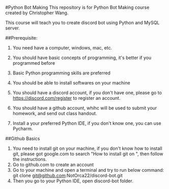 #Python Bot Making
This repository is for Python Bot Making course created by Christopher Wang.

This course will teach you to create discord bot using Python and MySQL server.

##Prerequisite:
1)  You need have a computer, windows, mac, etc.
2)  You should have basic concepts of programming, it's better if you programmed before
3)  Basic Python programming skills are preferred
4)  You should be able to install softwares on your machine
5)  You should have a discord account, if you don't have one, please go to 
    https://discord.com/register to register an account.

6)  You should have a github account, whihc will be used to submit your homework, and send out class handout.
7)  Install a your preferred Python IDE, if you don't know one, you can use Pycharm.

##Github Basics
1)  You need to install git on your machine, if you don't know how to install git, please got google.com to search 
    "How to install git on <your platform name>", then follow the instructions.
2)  Go to github.com to create an account
3)  Go to your machine and open a terminal and try to run below command:
    git clone git@github.com:NotOrca22/discord-bot.git
4)  Then you go to your Python IDE, open discord-bot folder.

